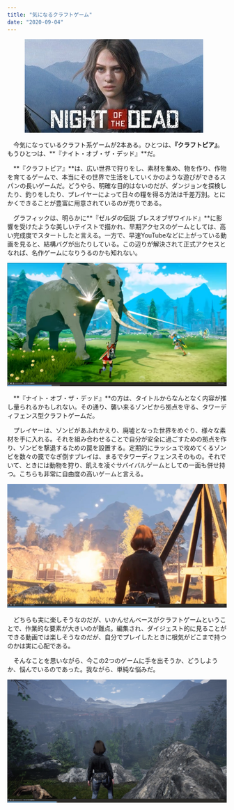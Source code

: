 ```yaml
---
title: "気になるクラフトゲーム"
date: "2020-09-04"
---
```


<figure>

![](assets/n7073e058a7c3_c453c4b9233e05fa440b76bba036aecd.jpg)

</figure>

　今気になっているクラフト系ゲームが2本ある。ひとつは、**『クラフトピア』**。もうひとつは、**『ナイト・オブ・ザ・デッド』**だ。

　**『クラフトピア』**は、広い世界で狩りをし、素材を集め、物を作り、作物を育てるゲームで、本当にその世界で生活をしていくかのような遊びができるスパンの長いゲームだ。どうやら、明確な目的はないのだが、ダンジョンを探検したり、釣りをしたり、プレイヤーによって日々の糧を得る方法は千差万別。とにかくできることが豊富に用意されているのが売りである。

　グラフィックは、明らかに**『ゼルダの伝説 ブレスオブザワイルド』**に影響を受けたような美しいテイストで描かれ、早期アクセスのゲームとしては、高い完成度でスタートしたと言える。一方で、早速YouTubeなどに上がっている動画を見ると、結構バグが出たりしている。この辺りが解決されて正式アクセスとなれば、名作ゲームになりうるのかも知れない。

![画像1](assets/n7073e058a7c3_picture_pc_c4abeee1c971b883ce43b1364fad34ea.png)

　**『ナイト・オブ・ザ・デッド』**の方は、タイトルからなんとなく内容が推し量られるかもしれない。その通り、襲い来るゾンビから拠点を守る、タワーディフェンス型クラフトゲームだ。

　プレイヤーは、ゾンビがあふれかえり、廃墟となった世界をめぐり、様々な素材を手に入れる。それを組み合わせることで自分が安全に過ごすための拠点を作り、ゾンビを撃退するための罠を設置する。定期的にラッシュで攻めてくるゾンビを数々の罠でなぎ倒すプレイは、まるでタワーディフェンスそのもの。それでいて、ときには動物を狩り、飢えを凌ぐサバイバルゲームとしての一面も併せ持つ。こちらも非常に自由度の高いゲームと言える。

![画像2](assets/n7073e058a7c3_picture_pc_7f3fb034814487ec587ee5963d0385cb.jpg)

　どちらも実に楽しそうなのだが、いかんせんベースがクラフトゲームということで、作業的な要素が大きいのが難点。編集され、ダイジェスト的に見ることができる動画では楽しそうなのだが、自分でプレイしたときに根気がどこまで持つのかは実に心配である。

　そんなことを思いながら、今この2つのゲームに手を出そうか、どうしようか、悩んでいるのであった。我ながら、単純な悩みだ。

![画像3](assets/n7073e058a7c3_picture_pc_c4ff2af34857394ab627ff8367b4bc3b.png)
